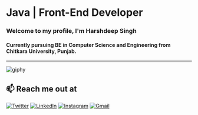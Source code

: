 # Java | Front-End Developer
### Welcome to my profile, I'm Harshdeep Singh <br>
#### Currently pursuing BE in Computer Science and Engineering from Chitkara University, Punjab.
<hr>

![giphy](https://github.com/harshgitdeep/harshgitdeep/assets/88957566/48e1c6a6-3b96-471b-9d1d-97c5421e6d20)

## 📫 Reach me out at
[![Twitter](https://img.shields.io/badge/-Twitter-00acee?style=for-the-badge&logo=twitter&logoColor=white&link=https://twitter.com/harshgitdeep)](https://twitter.com/harshgitdeep)
[![LinkedIn](https://img.shields.io/badge/-LinkedIn-0077b5?style=for-the-badge&logo=linkedin&logoColor=white&link=https://www.linkedin.com/in/harshdeepsingh-/)](https://www.linkedin.com/in/harshdeepsingh-/)
[![Instagram](https://img.shields.io/badge/-Instagram-e4405f?style=for-the-badge&logo=instagram&logoColor=white&link=https://www.instagram.com/iharsh__3/)](https://www.instagram.com/iharsh__3/)
[![Gmail](https://img.shields.io/badge/-Gmail-ea4335?style=for-the-badge&logo=gmail&logoColor=white&link=mailto:harshzone3@gmail.com)](mailto:harshzone3@gmail.com)
